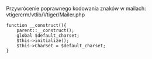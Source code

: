 Przywrócenie poprawnego kodowania znaków w mailach:
vtigercrm/vtlib/Vtiger/Mailer.php
```
function __construct(){
    parent::__construct();	    
    global $default_charset;    
    $this->initialize();
    $this->CharSet = $default_charset;
}
```